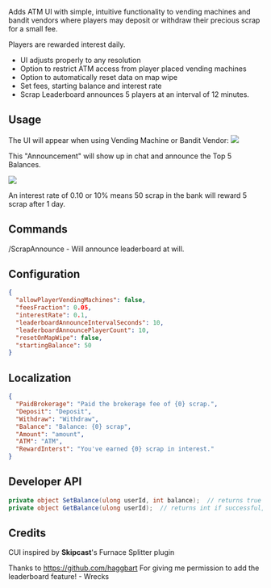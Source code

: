 Adds ATM UI with simple, intuitive functionality to vending machines and bandit vendors where players may deposit or withdraw their precious scrap for a small fee.

Players are rewarded interest daily.

* UI adjusts properly to any resolution
* Option to restrict ATM access from player placed vending machines
* Option to automatically reset data on map wipe
* Set fees, starting balance and interest rate
* Scrap Leaderboard announces 5 players at an interval of 12 minutes. 

## Usage

The UI will appear when using Vending Machine or Bandit Vendor:
![](https://i.imgur.com/HtCAotG.png)

This "Announcement" will show up in chat and announce the Top 5 Balances.


![](https://cdn.discordapp.com/attachments/1136078788279677009/1136081650028138616/image.png)

An interest rate of 0.10 or 10% means 50 scrap in the bank will reward 5 scrap after 1 day.
## Commands

/ScrapAnnounce - Will announce leaderboard at will.

## Configuration


```json
{
  "allowPlayerVendingMachines": false,
  "feesFraction": 0.05,
  "interestRate": 0.1,
  "leaderboardAnnounceIntervalSeconds": 10,
  "leaderboardAnnouncePlayerCount": 10,
  "resetOnMapWipe": false,
  "startingBalance": 50
}
```

## Localization

```json
{
  "PaidBrokerage": "Paid the brokerage fee of {0} scrap.",
  "Deposit": "Deposit",
  "Withdraw": "Withdraw",
  "Balance": "Balance: {0} scrap",
  "Amount": "amount",
  "ATM": "ATM",
  "RewardInterst": "You've earned {0} scrap in interest."
}
```

## Developer API

```csharp
private object SetBalance(ulong userId, int balance);  // returns true if successful, else null
private object GetBalance(ulong userId);  // returns int if successful, else null
```

## Credits

CUI inspired by **Skipcast**'s Furnace Splitter plugin

Thanks to https://github.com/haggbart For giving me permission to add the leaderboard feature! - Wrecks
